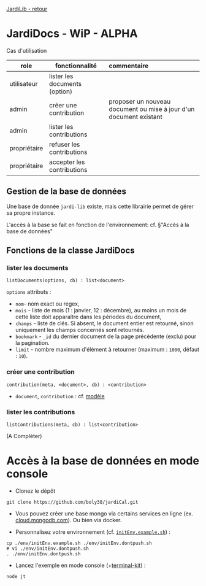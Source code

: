 [JardiLib - retour](../README.md)

# JardiDocs - WiP -  ALPHA

Cas d'utilisation

| role  | fonctionnalité   | commentaire  |
|--------|-------|:--------|
| utilisateur|lister les documents (option)
| admin |créer une contribution|proposer un nouveau document ou mise à jour d'un document existant
| admin |lister les contributions
| propriétaire |refuser les contributions
| propriétaire |accepter les contributions


## Gestion de la base de données
Une base de donnée `jardi-lib` existe, mais cette librairie permet de gérer sa propre instance.

L'accès à la base se fait en fonction de l'environnement: cf. §"Accès à la base de données"

## Fonctions de la classe JardiDocs

### lister les documents
`listDocuments(options, cb) : list<document>`

`options` attributs :
- `nom`- nom exact ou regex,
- `mois` - liste de mois (1 : janvier, 12 : décembre), au moins un mois de cette liste doit apparaître dans les périodes du document,
- `champs` - liste de clés. Si absent, le document entier est retourné, sinon uniquement les champs concernés sont retournés.
- `bookmark` - `_id` du dernier document de la page précédente (exclu) pour la pagination.
- `limit` - nombre maximum d'élément à retourner (maximum : `1000`, défaut : `10`).

### créer une contribution 

`contribution(meta, <document>, cb) : <contribution>`

- `document`, `contribution` : cf. [modèle](Modèle.md)



### lister les contributions

`listContributions(meta, cb) : list<contribution>`

(A Compléter)


# Accès à la base de données en mode console

- Clonez le dépôt
```
git clone https://github.com/boly38/jardiCal.git
```

- Vous pouvez créer une base mongo via certains services en ligne (ex. [cloud.mongodb.com](https://cloud.mongodb.com/)).
Ou bien via docker.

- Personnalisez votre environnement (cf. [`initEnv.example.sh`](../env/initEnv.example.sh)) :
```
cp ./env/initEnv.example.sh ./env/initEnv.dontpush.sh
# vi ./env/initEnv.dontpush.sh
. ./env/initEnv.dontpush.sh
```

- Lancez l'exemple en mode console (+[terminal-kit](https://github.com/cronvel/terminal-kit#readme)) :

``` 
node jt
```